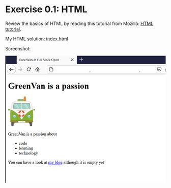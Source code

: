 # Exercise 0.1: HTML
Review the basics of HTML by reading this tutorial from Mozilla: [HTML tutorial](https://developer.mozilla.org/en-US/docs/Learn/Getting_started_with_the_web/HTML_basics).

My HTML solution: [index.html](index.html)

Screenshot:

![Screenshot of my exercise solution](img/screenshot.PNG)
